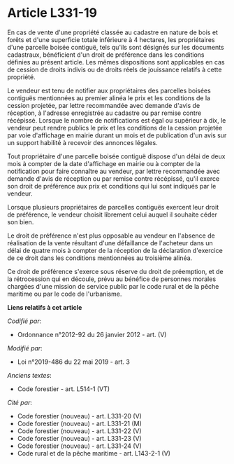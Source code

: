 # Article L331-19

En cas de vente d'une propriété classée au cadastre en nature de bois et forêts et d'une superficie totale inférieure à 4
hectares, les propriétaires d'une parcelle boisée contiguë, tels qu'ils sont désignés sur les documents cadastraux,
bénéficient d'un droit de préférence dans les conditions définies au présent article. Les mêmes dispositions sont applicables
en cas de cession de droits indivis ou de droits réels de jouissance relatifs à cette propriété.

Le vendeur est tenu de notifier aux propriétaires des parcelles boisées contiguës mentionnées au premier alinéa le prix et
les conditions de la cession projetée, par lettre recommandée avec demande d'avis de réception, à l'adresse enregistrée au
cadastre ou par remise contre récépissé. Lorsque le nombre de notifications est égal ou supérieur à dix, le vendeur peut
rendre publics le prix et les conditions de la cession projetée par voie d'affichage en mairie durant un mois et de
publication d'un avis sur un support habilité à recevoir des annonces légales.

Tout propriétaire d'une parcelle boisée contiguë dispose d'un délai de deux mois à compter de la date d'affichage en mairie
ou à compter de la notification pour faire connaître au vendeur, par lettre recommandée avec demande d'avis de réception ou
par remise contre récépissé, qu'il exerce son droit de préférence aux prix et conditions qui lui sont indiqués par le
vendeur.

Lorsque plusieurs propriétaires de parcelles contiguës exercent leur droit de préférence, le vendeur choisit librement celui
auquel il souhaite céder son bien.

Le droit de préférence n'est plus opposable au vendeur en l'absence de réalisation de la vente résultant d'une défaillance de
l'acheteur dans un délai de quatre mois à compter de la réception de la déclaration d'exercice de ce droit dans les
conditions mentionnées au troisième alinéa.

Ce droit de préférence s'exerce sous réserve du droit de préemption, et de la rétrocession qui en découle, prévu au bénéfice
de personnes morales chargées d'une mission de service public par le code rural et de la pêche maritime ou par le code de
l'urbanisme.

**Liens relatifs à cet article**

_Codifié par_:

  - Ordonnance n°2012-92 du 26 janvier 2012 - art. (V)

_Modifié par_:

  - Loi n°2019-486 du 22 mai 2019 - art. 3

_Anciens textes_:

  - Code forestier - art. L514-1 (VT)

_Cité par_:

  - Code forestier (nouveau) - art. L331-20 (V)
  - Code forestier (nouveau) - art. L331-21 (M)
  - Code forestier (nouveau) - art. L331-22 (V)
  - Code forestier (nouveau) - art. L331-23 (V)
  - Code forestier (nouveau) - art. L331-24 (V)
  - Code rural et de la pêche maritime - art. L143-2-1 (V)
